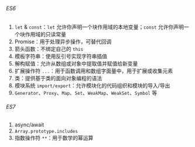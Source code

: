 ###### ES6

1. `let` & `const`：`let` 允许你声明一个块作用域的本地变量；`const` 允许你声明一个块作用域的只读常量
2. Promise：用于处理异步操作，可替代回调
3. 箭头函数：不绑定自己的 `this`
4. 模板字符串：使用反引号实现字符串插值
5. 解构赋值：允许从数组或对象中提取值并赋值给新变量
6. 扩展操作符 `...`：用于函数调用和数组字面量中，用于扩展或收集元素
7. 类：提供基于类的面向对象编程的语法
8. 模块系统 `import/export`：允许模块化的代码组织和模块的导入/导出
9. `Generator`、`Proxy`、`Map`、`Set`、`WeakMap`、`WeakSet`、`Symbol` 等

###### ES7

1. async/await
2. `Array.prototype.includes`
3. 指数操作符 `**`：用于数学的幂运算


